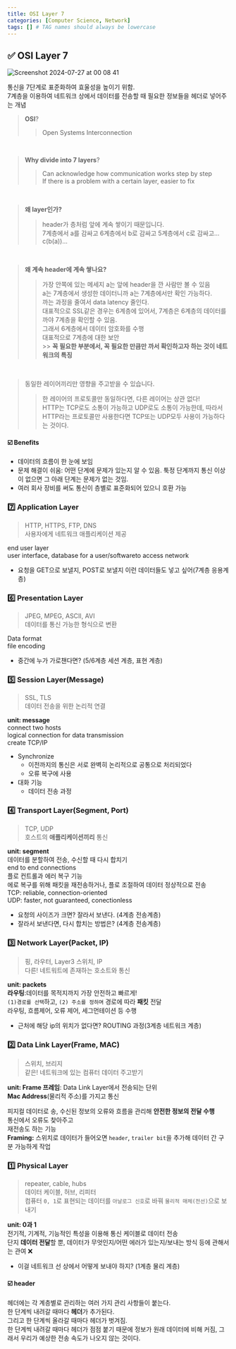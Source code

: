 ```yaml
---
title: OSI Layer 7
categories: [Computer Science, Network]
tags: [] # TAG names should always be lowercase
---
```


## ✅ OSI Layer 7

![Screenshot 2024-07-27 at 00 08 41](https://github.com/user-attachments/assets/368aa344-e5d1-48fa-9907-4e2467a3c1e0)

통신을 7단계로 표준화하여 효울성을 높이기 위함. <br>
7계층을 이용하여 네트워크 상에서 데이터를 전송할 때 필요한 정보들을 헤더로 넣어주는 개념 <br>

> **OSI**?
>
> > Open Systems Interconnection <br>

<br>

> **Why divide into 7 layers**?
>
> > Can acknowledge how communication works step by step <br>
> > If there is a problem with a certain layer, easier to fix <br>

<br>

> **왜 layer인가?** <br>
>
> > header가 층처럼 앞에 계속 쌓이기 때문입니다. <br>
> > 7계층에서 a를 감싸고 6계층에서 b로 감싸고 5계층에서 c로 감싸고... <br>
> > c(b(a))... <br>

<br>

> **왜 계속 header에 계속 쌓나요?** <br>
>
> > 가장 안쪽에 있는 메세지 a는 앞에 header을 깐 사람만 볼 수 있음 <br>
> > a는 7계층에서 생성한 데이터니까 a는 7계층에서만 확인 가능하다. <br>
> > 까는 과정을 줄여서 data latency 줄인다. <br>
> > 대표적으로 SSL같은 경우는 6계층에 있어서, 7계층은 6계층의 데이터를 까야 7계층을 확인할 수 있음. <br>
> > 그래서 6계층에서 데이터 암호화를 수행 <br>
> > 대표적으로 7계층에 대한 보안 <br> >> **꼭 필요한 부분에서, 꼭 필요한 만큼만 까서 확인하고자 하는 것이 네트워크의 특징**

<br>

> 동일한 레이어끼리만 영향을 주고받을 수 있습니다. <br>
>
> > 한 레이어의 프로토콜만 동일하다면, 다른 레이어는 상관 없다! <br>
> > HTTP는 TCP로도 소통이 가능하고 UDP로도 소통이 가능한데, 따라서 HTTP라는 프로토콜만 사용한다면 TCP또는 UDP모두 사용이 가능하다는 것이다. <br>

#### ☑️ Benefits

- 데이터의 흐름이 한 눈에 보임
- 문제 해결이 쉬움: 어떤 단계에 문제가 있는지 알 수 있음. 툭정 단계까지 통신 이상이 없으면 그 아래 단계는 문제가 없는 것임.
- 여러 회사 장비를 써도 통신이 층별로 표준화되어 있으니 호환 가능

### 7️⃣ Application Layer

> HTTP, HTTPS, FTP, DNS <br>
> 사용자에게 네트워크 애플리케이션 제공 <br>

end user layer <br>
user interface, database for a user/softwareto access network <br>

- 요청을 GET으로 보낼지, POST로 보낼지 이런 데이터들도 넣고 싶어(7계층 응용계층)

### 6️⃣ Presentation Layer

> JPEG, MPEG, ASCII, AVI <br>
> 데이터를 통신 가능한 형식으로 변환 <br>

Data format <br>
file encoding <br>

- 중간에 누가 가로챈다면? (5/6계층 세션 계층, 표현 계층)

### 5️⃣ Session Layer(Message)

> SSL, TLS <br>
> 데이터 전송을 위한 논리적 연결 <br>

**unit: message** <br>
connect two hosts <br>
logical connection for data transmission <br>
create TCP/IP <br>

- Synchronize
  - 이전까지의 통신은 서로 완벽히 논리적으로 공통으로 처리되었다
  - 오류 복구에 사용
- 대화 기능
  - 데이터 전송 과정

### 4️⃣ Transport Layer(Segment, Port)

> TCP, UDP <br>
> 호스트의 **애플리케이션끼리** 통신 <br>

**unit: segment** <br>
데이터를 분할하여 전송, 수신할 때 다시 합치기 <br>
end to end connections <br>
플로 컨트롤과 에러 복구 기능 <br>
에로 복구를 위해 패킷을 재전송하거나, 플로 조절하여 데이터 정상적으로 전송 <br>
TCP: reliable, connection-oriented <br>
UDP: faster, not guaranteed, conectionless <br>

- 요청의 사이즈가 크면? 잘라서 보낸다. (4계층 전송계층)
- 잘라서 보낸다면, 다시 합치는 방법은? (4계층 전송계층)

### 3️⃣ Network Layer(Packet, IP)

> 핑, 라우터, Layer3 스위치, IP <br>
> 다른! 네트워트에 존재하는 호소트와 통신

**unit: packets** <br>
**라우팅**:데이터를 목적지까지 가장 안전하고 빠르게! <br>
`(1)경로를 선택`하고, `(2) 주소를 정하며` 경로에 따라 **패킷** 전달 <br>
라우팅, 흐름제어, 오류 제어, 세그먼테이션 등 수행 <br>

- 근처에 해당 ip의 위치가 없다면? ROUTING 과정(3계층 네트워크 계층)

### 2️⃣ Data Link Layer(Frame, MAC)

> 스위치, 브리지 <br>
> 같은! 네트워크에 있는 컴퓨터 데이터 주고받기 <br>

**unit: Frame 프레임**: Data Link Layer에서 전송되는 단위 <br>
**Mac Address**(물리적 주소)를 가지고 통신<br>

피지컬 데이터로 송, 수신된 정보의 오류와 흐름을 관리해 **안전한 정보의 전달 수행** <br>
통신에서 오류도 찾아주고 <br>
재전송도 하는 기능 <br>
**Framing:** 스위치로 데이터가 들어오면 `header`, `trailer bit`을 추가해 데이터 간 구분 가능하게 작업 <br>

### 1️⃣ Physical Layer

> repeater, cable, hubs <br>
> 데이터 케이블, 허브, 리피터 <br>
> 컴퓨터 `0, 1`로 표현되는 데이터를 `아날로그 신호`로 바꿔 `물리적 매체(전선)`으로 보내기 <br>

**unit: 0과 1** <br>
전기적, 기계적, 기능적인 특성을 이용해 통신 케이블로 데이터 전송 <br>
단지 **데이터 전달**할 뿐, 데이터가 무엇인지/어떤 에러가 있는지/보내는 방식 등에 관해서는 관여 ❌ <br>

- 이걸 네트워크 선 상에서 어떻게 보내야 하지? (1계층 물리 계층)

#### ☑️ header

헤더에는 각 계층별로 관리하는 여러 가지 관리 사항들이 붙는다. <br>
한 단계씩 내려갈 때마다 **헤더**가 추가된다. <br>
그리고 한 단계씩 올라갈 때마다 헤더가 벗겨짐. <br>
한 단계씩 내려갈 때마다 헤더가 점점 붙기 때문에 정보가 원래 데이터에 비해 커짐, 그래서 우리가 예상한 전송 속도가 나오지 않는 것이다. <br>
